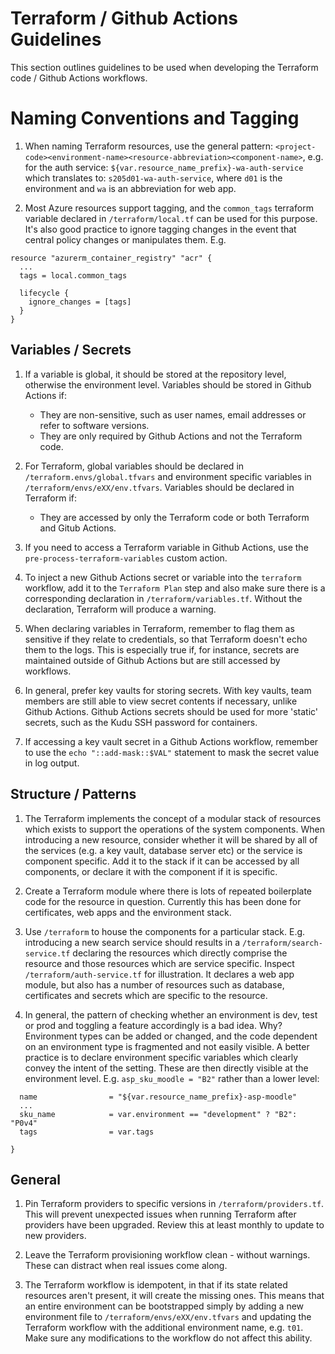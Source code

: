 # Terraform / Github Actions Guidelines

This section outlines guidelines to be used when developing the Terraform code / Github Actions workflows.

# Naming Conventions and Tagging

1. When naming Terraform resources, use the general pattern: `<project-code><environment-name><resource-abbreviation><component-name>`, e.g. for the auth service: `${var.resource_name_prefix}-wa-auth-service` which translates to: `s205d01-wa-auth-service`, where `d01` is the environment and `wa` is an abbreviation for web app.

2. Most Azure resources support tagging, and the `common_tags` terraform variable declared in `/terraform/local.tf` can be used for this purpose. It's also good practice to ignore tagging changes in the event that central policy changes or manipulates them. E.g. 

```
resource "azurerm_container_registry" "acr" {
  ...
  tags = local.common_tags

  lifecycle {
    ignore_changes = [tags]
  }
}
```

## Variables / Secrets

1. If a variable is global, it should be stored at the repository level, otherwise the environment level. Variables should be stored in Github Actions if:
   - They are non-sensitive, such as user names, email addresses or refer to software versions. 
   - They are only required by Github Actions and not the Terraform code.

2. For Terraform, global variables should be declared in `/terraform.envs/global.tfvars` and environment specific variables in `/terraform/envs/eXX/env.tfvars`. Variables should be declared in Terraform if:
   - They are accessed by only the Terraform code or both Terraform and Gitub Actions.

3. If you need to access a Terraform variable in Github Actions, use the `pre-process-terraform-variables` custom action.

4. To inject a new Github Actions secret or variable into the `terraform` workflow, add it to the `Terraform Plan` step and also make sure there is a corresponding declaration in `/terraform/variables.tf`. Without the declaration, Terraform will produce a warning.

5. When declaring variables in Terraform, remember to flag them as sensitive if they relate to credentials, so that Terraform doesn't echo them to the logs. This is especially true if, for instance, secrets are maintained outside of Github Actions but are still accessed by workflows.

6. In general, prefer key vaults for storing secrets. With key vaults, team members are still able to view secret contents if necessary, unlike Github Actions. Github Actions secrets should be used for more 'static' secrets, such as the Kudu SSH password for containers.

7. If accessing a key vault secret in a Github Actions workflow, remember to use the `echo "::add-mask::$VAL"` statement to mask the secret value in log output.

## Structure / Patterns

1. The Terraform implements the concept of a modular stack of resources which exists to support the operations of the system components. When introducing a new resource, consider whether it will be shared by all of the services (e.g. a key vault, database server etc) or the service is component specific. Add it to the stack if it can be accessed by all components, or declare it with the component if it is specific.
   
2. Create a Terraform module where there is lots of repeated boilerplate code for the resource in question. Currently this has been done for certificates, web apps and the environment stack.

3. Use `/terraform` to house the components for a particular stack. E.g. introducing a new search service should results in a `/terraform/search-service.tf` declaring the resources which directly comprise the resource and those resources which are service specific. Inspect `/terraform/auth-service.tf` for illustration. It declares a web app module, but also has a number of resources such as database, certificates and secrets which are specific to the resource.

4. In general, the pattern of checking whether an environment is dev, test or prod and toggling a feature accordingly is a bad idea. Why? Environment types can be added or changed, and the code dependent on an environment type is fragmented and not easily visible. A better practice is to declare environment specific variables which clearly convey the intent of the setting. These are then directly visible at the environment level. E.g. `asp_sku_moodle = "B2"` rather than a lower level:

```resource "azurerm_service_plan" "asp_moodle_app" {
  name                = "${var.resource_name_prefix}-asp-moodle"
  ...
  sku_name            = var.environment == "development" ? "B2": "P0v4"
  tags                = var.tags

}
```

## General

1. Pin Terraform providers to specific versions in `/terraform/providers.tf`. This will prevent unexpected issues when running Terraform after providers have been upgraded. Review this at least monthly to update to new providers. 

2. Leave the Terraform provisioning workflow clean - without warnings. These can distract when real issues come along.

3. The Terraform workflow is idempotent, in that if its state related resources aren't present, it will create the missing ones. This means that an entire environment can be bootstrapped simply by adding a new environment file to `/terraform/envs/eXX/env.tfvars` and updating the Terraform workflow with the additional environment name, e.g. `t01`. Make sure any modifications to the workflow do not affect this ability.
